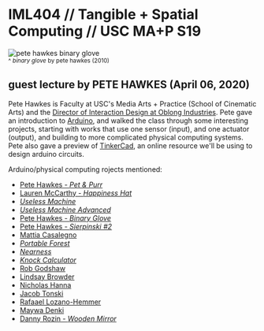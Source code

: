 # IML404 // Tangible + Spatial Computing // USC MA+P S19   

![pete hawkes binary glove](http://games.ucla.edu/wp-content/uploads/2010/01/binary_glove-960x414.jpg)  
<sup>^ _binary glove_ by pete hawkes (2010)</sup>

## guest lecture by PETE HAWKES (April 06, 2020)
Pete Hawkes is Faculty at USC's Media Arts + Practice (School of Cinematic Arts) and the [Director of Interaction Design at Oblong Industries](https://www.oblong.com/company/people). Pete gave an introduction to [Arduino](https://www.arduino.cc), and walked the class through some interesting projects, starting with works that use one sensor (input), and one actuator (output), and building to more complicated physical computing systems.  Pete also gave a preview of [TinkerCad](https://www.tinkercad.com/), an online resource we'll be using to design arduino circuits.

Arduino/physical computing rojects mentioned:
- [Pete Hawkes - _Pet & Purr_](https://vimeo.com/8619142)  
- [Lauren McCarthy - _Happiness Hat_](https://www.youtube.com/watch?v=y_umsd5FP5Y)   
- [_Useless Machine_](https://vimeo.com/27098663)   
- [_Useless Machine Advanced_](http://www.youtube.com/watch?v=Djc8FPHs45o)  
- [Pete Hawkes - _Binary Glove_](https://vimeo.com/9054854)
- [Pete Hawkes - _Sierpinski #2_](https://vimeo.com/9481952)
- [Mattia Casalegno](http://classes.dma.ucla.edu/Fall09/252A/projects/mattia/p2.html)   
- [_Portable Forest_](https://vimeo.com/7498222)   
- [_Nearness_](https://vimeo.com/6588461)   
- [_Knock Calculator_](https://vimeo.com/60773296)   
- [Rob Godshaw](https://vimeo.com/36133244)   
- [Lindsay Browder](http://vimeo.com/66664402)   
- [Nicholas Hanna](http://vimeo.com/29306086)   
- [Jacob Tonski](https://vimeo.com/72826106)   
- [Rafaael Lozano-Hemmer](http://www.lozano-hemmer.com/tape_recorders.php)   
- [Maywa Denki](http://bit.ly/ZgXnpG)   
- [Danny Rozin - _Wooden Mirror_](http://www.youtube.com/watch?v=BZysu9QcceM)   
